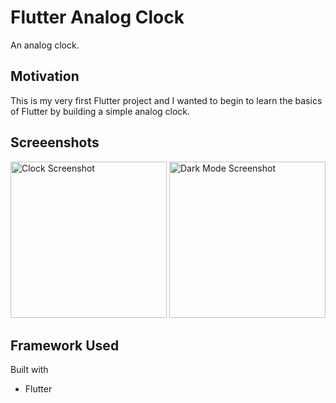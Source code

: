 # Flutter Analog Clock

An analog clock.

## Motivation
This is my very first Flutter project and I wanted to begin to learn the basics of Flutter by building a simple analog clock.


## Screeenshots
<img src="https://user-images.githubusercontent.com/54568364/91614806-13a0cd80-e937-11ea-8f33-1251df41e152.PNG" alt="Clock Screenshot" width="250"/>      <img src="https://user-images.githubusercontent.com/54568364/91614894-44810280-e937-11ea-8698-b37d3714c452.PNG" alt="Dark Mode Screenshot" width="250"/>



## Framework Used
Built with
- Flutter
